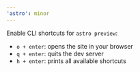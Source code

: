 ```yaml
---
'astro': minor
---
```


Enable CLI shortcuts for `astro preview`:

- `o + enter`: opens the site in your browser
- `q + enter`: quits the dev server
- `h + enter`: prints all available shortcuts
